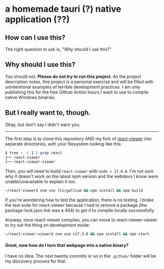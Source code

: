 # a homemade tauri (?) native application (??)

## How can I use this?

The right question to ask is, "_Why_ should I use this?"

## Why should I use this?

You should not. **Please do not try to run this project**. As the project description notes, this project is a personal exercise and will be filled with unintentional examples of terrible development practices. I am only publishing this for the free Github Action hours I want to use to compile native Windows binaries.

## But I really want to, though.

Okay, but don't say I didn't warn you.

---

The first step is to clone this repository AND my fork of [react-viewer](https://github.com/152334H/react-viewer) into separate directories, with your filesystem looking like this:

```sh
$ tree ~ -L 1 | grep react
├── react-viewer
├── react-viewer-viewer
```

Then, you will need to build `react-viewer` with `node < 17.0.0`. I'm not sure why it doesn't work on the latest npm version and the webdevs I know were unable/unavailable to explain it too.

```sh
~/react-viewer$ nvm use lts/gallium && npm install && npm build
```

If you're wondering how to test the application, there is no testing. I broke the test suite for react-viewer because I had to remove a package (the package-lock.json link was a 404) to get it to compile locally successfully.

Anyway, once react-viewer compiles, you can move to react-viewer-viewer to try out the thing on development mode:

```sh
~/react-viewer-viewer$ nvm use v17.3.0 && npm install && npm start
```

#### Great, now how do I turn that webpage into a native binary?

I have no idea. The next twenty commits or so in the `.github/` folder will be my discovery process for that.
